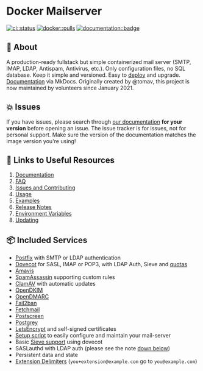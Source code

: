 # Docker Mailserver

[![ci::status]][ci::github] [![docker::pulls]][docker::hub] [![documentation::badge]][documentation::web]

[ci::status]: https://img.shields.io/github/actions/workflow/status/docker-mailserver/docker-mailserver/default_on_push.yml?branch=master&color=blue&label=CI&logo=github&logoColor=white&style=for-the-badge
[ci::github]: https://github.com/docker-mailserver/docker-mailserver/actions
[docker::pulls]: https://img.shields.io/docker/pulls/mailserver/docker-mailserver.svg?style=for-the-badge&logo=docker&logoColor=white
[docker::hub]: https://hub.docker.com/r/mailserver/docker-mailserver/
[documentation::badge]: https://img.shields.io/badge/DOCUMENTATION-GH%20PAGES-0078D4?style=for-the-badge&logo=git&logoColor=white
[documentation::web]: https://docker-mailserver.github.io/docker-mailserver/edge/

## :page_facing_up: About

A production-ready fullstack but simple containerized mail server (SMTP, IMAP, LDAP, Antispam, Antivirus, etc.). Only configuration files, no SQL database. Keep it simple and versioned. Easy to [deploy](#usage) and upgrade. [Documentation][documentation::web] via MkDocs. Originally created by @tomav, this project is now maintained by volunteers since January 2021.

## :boom: Issues

If you have issues, please search through [our documentation][documentation::web] **for your version** before opening an issue. The issue tracker is for issues, not for personal support. Make sure the version of the documentation matches the image version you're using!

## :link: Links to Useful Resources

1. [Documentation][documentation::web]
2. [FAQ](https://docker-mailserver.github.io/docker-mailserver/edge/faq/)
3. [Issues and Contributing](https://docker-mailserver.github.io/docker-mailserver/edge/contributing/issues-and-pull-requests/)
4. [Usage](https://docker-mailserver.github.io/docker-mailserver/edge/usage/)
5. [Examples](https://docker-mailserver.github.io/docker-mailserver/edge/examples/tutorials/basic-installation/)
6. [Release Notes](./CHANGELOG.md)
7. [Environment Variables](https://docker-mailserver.github.io/docker-mailserver/edge/config/environment/)
8. [Updating](https://docker-mailserver.github.io/docker-mailserver/edge/faq/#updating)

## :package: Included Services

- [Postfix](http://www.postfix.org) with SMTP or LDAP authentication
- [Dovecot](https://www.dovecot.org) for SASL, IMAP or POP3, with LDAP Auth, Sieve and [quotas](https://docker-mailserver.github.io/docker-mailserver/edge/config/user-management/accounts#notes)
- [Amavis](https://www.amavis.org/)
- [SpamAssassin](http://spamassassin.apache.org/) supporting custom rules
- [ClamAV](https://www.clamav.net/) with automatic updates
- [OpenDKIM](http://www.opendkim.org)
- [OpenDMARC](https://github.com/trusteddomainproject/OpenDMARC)
- [Fail2ban](https://www.fail2ban.org/wiki/index.php/Main_Page)
- [Fetchmail](http://www.fetchmail.info/fetchmail-man.html)
- [Postscreen](http://www.postfix.org/POSTSCREEN_README.html)
- [Postgrey](https://postgrey.schweikert.ch/)
- [LetsEncrypt](https://letsencrypt.org/) and self-signed certificates
- [Setup script](https://docker-mailserver.github.io/docker-mailserver/edge/config/setup.sh) to easily configure and maintain your mail-server
- Basic [Sieve support](https://docker-mailserver.github.io/docker-mailserver/edge/config/advanced/mail-sieve) using dovecot
- SASLauthd with LDAP auth (please see the note [down below](#ldap-setup))
- Persistent data and state
- [Extension Delimiters](http://www.postfix.org/postconf.5.html#recipient_delimiter) (`you+extension@example.com` go to `you@example.com`)
